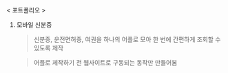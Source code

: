 < 포트폴리오 >
1. 모바일 신분증
    > 신분증, 운전면허증, 여권을 하나의 어플로 모아 한 번에 간편하게 조회할 수 있도록 제작
    
    > 어플로 제작하기 전 웹사이트로 구동되는 동작만 만들어봄 

